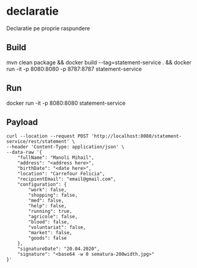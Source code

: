 # declaratie
Declaratie pe proprie raspundere

## Build
mvn clean package && docker build --tag=statement-service . && docker run -it -p 8080:8080 -p 8787:8787 statement-service

## Run
docker run -it -p 8080:8080 statement-service

## Payload
```
curl --location --request POST 'http://localhost:8080/statement-service/rest/statement' \
--header 'Content-Type: application/json' \
--data-raw '{
	"fullName": "Manoli Mihail",
	"address": "<address here>",
	"birthDate": "<date here>",
	"location": "Carrefour Felicia",
	"recipientEmail": "email@gmail.com",
	"configuration": {
        "work": false,
        "shopping": false,
        "med": false,
        "help": false,
        "running": true,
        "agricole": false,
        "blood": false,
        "voluntariat": false,
        "market": false,
        "goods": false
    },
	"signatureDate": "20.04.2020",
	"signature": "<base64 -w 0 sematura-200width.jpg>"
}'
```